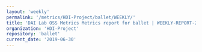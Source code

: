 ```yaml
---
layout: 'weekly'
permalink: '/metrics/HDI-Project/ballet/WEEKLY/'
title: 'DAI Lab OSS Metrics Metrics report for ballet | WEEKLY-REPORT-2019-06-30'
organization: 'HDI-Project'
repository: 'ballet'
current_date: '2019-06-30'
---
```

